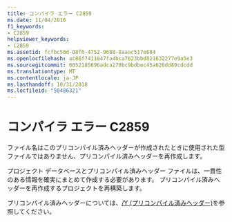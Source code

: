 ```yaml
---
title: コンパイラ エラー C2859
ms.date: 11/04/2016
f1_keywords:
- C2859
helpviewer_keywords:
- C2859
ms.assetid: fcfbc58d-08f6-4752-9688-8aaac517e684
ms.openlocfilehash: ac86f7411847fa4bca7623bbd821632277e9a5e3
ms.sourcegitcommit: 6052185696adca270bc9bdbec45a626dd89cdcdd
ms.translationtype: MT
ms.contentlocale: ja-JP
ms.lasthandoff: 10/31/2018
ms.locfileid: "50486321"
---
```

# <a name="compiler-error-c2859"></a>コンパイラ エラー C2859

ファイル名はこのプリコンパイル済みヘッダーが作成されたときに使用された型ファイルではありません、プリコンパイル済みヘッダーを再作成します。

プロジェクト データベースとプリコンパイル済みヘッダー ファイルは、一貫性のある情報を確実にまとめて作成する必要があります。 プリコンパイル済みヘッダーを再作成するプロジェクトを再構築します。

プリコンパイル済みヘッダーについては、[/Y (プリコンパイル済みヘッダー)](../../build/reference/y-precompiled-headers.md)を参照してください。